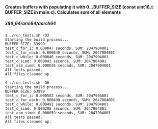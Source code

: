 #### Creates buffers with populating it with 0...BUFFER_SIZE (const uint16_t BUFFER_SIZE in main.c). Calculates sum of all elements 
##### x86_64/arm64/aarch64
```
$ ./run_tests.sh -O3
Starting the build process...
BUFFER SIZE: 63999
test_c_for_i: 0.000047 seconds, SUM: 2047904001
test_c_for_each: 0.000046 seconds, SUM: 2047904001
test_c_while: 0.000046 seconds, SUM: 2047904001
test_c_simd: 0.000043 seconds, SUM: 2047904001
test_asm_simd: 0.000036 seconds, SUM: 2047904001
All tests passed.
All files cleaned up.
```

```
$ ./run_tests.sh -O0
Starting the build process...
BUFFER SIZE: 63999
test_c_for_i: 0.000583 seconds, SUM: 2047904001
test_c_for_each: 0.000490 seconds, SUM: 2047904001
test_c_while: 0.000491 seconds, SUM: 2047904001
test_c_simd: 0.000298 seconds, SUM: 2047904001
test_asm_simd: 0.000059 seconds, SUM: 2047904001
All tests passed.
All files cleaned up.
```
